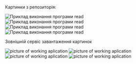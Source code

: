 Картинки з репозиторія:

![Приклад виконання програми read](https://github.com/skyartartem/node.js/main/images/list.jpg)
![Приклад виконання програми read](https://github.com/skyartartem/node.js/main/images/getById.jpg)
![Приклад виконання програми read](https://github.com/skyartartem/node.js/main/images/add.jpg)
![Приклад виконання програми read](https://github.com/skyartartem/node.js/main/images/remove.jpg)

Зовнішній сервіс завантаження картинок

<img src="https://i.ibb.co/mFwmPW9/list.jpg" alt="picture of working aplication">
<img src="https://i.ibb.co/XCM7KKs/getById.jpg" alt="picture of working aplication">
<img src="https://i.ibb.co/TgzXz56/Add.jpg" alt="picture of working aplication">
<img src="https://i.ibb.co/FKG5BkV/remove.jpg" alt="picture of working aplication">
